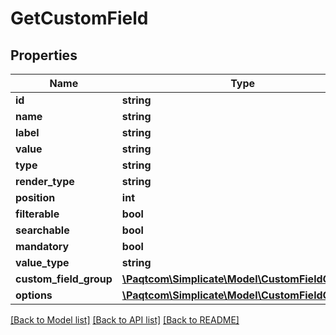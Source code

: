 # GetCustomField

## Properties

 Name                   | Type                                                                  | Description | Notes      
------------------------|-----------------------------------------------------------------------|-------------|------------
 **id**                 | **string**                                                            |             | [optional] 
 **name**               | **string**                                                            |             | [optional] 
 **label**              | **string**                                                            |             | [optional] 
 **value**              | **string**                                                            |             | [optional] 
 **type**               | **string**                                                            |             | [optional] 
 **render_type**        | **string**                                                            |             | [optional] 
 **position**           | **int**                                                               |             | [optional] 
 **filterable**         | **bool**                                                              |             | [optional] 
 **searchable**         | **bool**                                                              |             | [optional] 
 **mandatory**          | **bool**                                                              |             | [optional] 
 **value_type**         | **string**                                                            |             | [optional] 
 **custom_field_group** | [**\Paqtcom\Simplicate\Model\CustomFieldGroup**](CustomFieldGroup.md)     |             | [optional] 
 **options**            | [**\Paqtcom\Simplicate\Model\CustomFieldOption[]**](CustomFieldOption.md) |             | [optional] 

[[Back to Model list]](../README.md#documentation-for-models) [[Back to API list]](../README.md#documentation-for-api-endpoints) [[Back to README]](../README.md)


